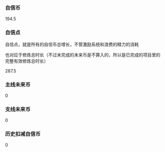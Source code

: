 ### 自信币
194.5

### 自信点
自信点，就是所有的自信币总增长，不管激励系统和浪费的精力的消耗

也对应于修炼总时长（不过未完成的未来币是不算入的，所以是已完成的项目里的完整有效修炼总时长）

287.5

### 主线未来币
0

### 支线未来币
0

### 历史扣减自信币
0
